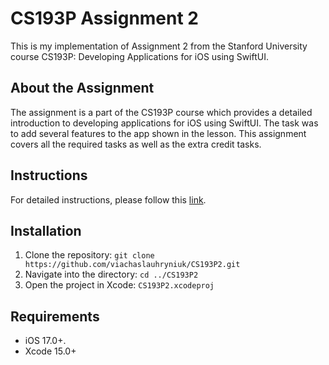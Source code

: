 # CS193P Assignment 2

This is my implementation of Assignment 2 from the Stanford University course CS193P: Developing Applications for iOS using SwiftUI.

## About the Assignment

The assignment is a part of the CS193P course which provides a detailed introduction to developing applications for iOS using SwiftUI. 
The task was to add several features to the app shown in the lesson. This assignment covers all the required tasks as well as the extra credit tasks.

## Instructions

For detailed instructions, please follow this [link](https://cs193p.sites.stanford.edu/sites/g/files/sbiybj16636/files/media/file/a2_1.pdf).

## Installation

1. Clone the repository: `git clone https://github.com/viachaslauhryniuk/CS193P2.git`
2. Navigate into the directory: `cd ../CS193P2`
3. Open the project in Xcode: `CS193P2.xcodeproj`

## Requirements

- iOS 17.0+.
- Xcode 15.0+
